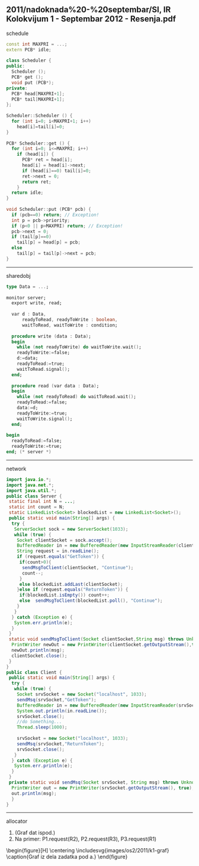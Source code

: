 2011/nadoknada%20-%20septembar/SI, IR Kolokvijum 1 - Septembar 2012 - Resenja.pdf
--------------------------------------------------------------------------------
schedule
```cpp
const int MAXPRI = ...; 
extern PCB* idle; 
 
class Scheduler { 
public:  
  Scheduler (); 
  PCB* get (); 
  void put (PCB*); 
private: 
  PCB* head[MAXPRI+1]; 
  PCB* tail[MAXPRI+1]; 
}; 
 
Scheduler::Scheduler () { 
  for (int i=0; i<MAXPRI+1; i++) 
    head[i]=tail[i]=0; 
} 
 
PCB* Scheduler::get () { 
  for (int i=0; i<=MAXPRI; i++) 
    if (head[i]) { 
      PCB* ret = head[i]; 
      head[i] = head[i]->next; 
      if (head[i]==0) tail[i]=0; 
      ret->next = 0; 
      return ret; 
    } 
  return idle;  
} 
 
void Scheduler::put (PCB* pcb) { 
  if (pcb==0) return; // Exception! 
  int p = pcb->priority; 
  if (p<0 || p>MAXPRI) return; // Exception! 
  pcb->next = 0; 
  if (tail[p]==0)  
    tail[p] = head[p] = pcb; 
  else 
    tail[p] = tail[p]->next = pcb; 
} 
```

--------------------------------------------------------------------------------
sharedobj
```ada
type Data = ...; 
 
monitor server; 
  export write, read; 
 
  var d : Data, 
      readyToRead, readyToWrite : boolean, 
      waitToRead, waitToWrite : condition; 
 
  procedure write (data : Data); 
  begin 
    while (not readyToWrite) do waitToWrite.wait(); 
    readyToWrite:=false; 
    d:=data;   
    readyToRead:=true; 
    waitToRead.signal(); 
  end; 
 
  procedure read (var data : Data); 
  begin 
    while (not readyToRead) do waitToRead.wait(); 
    readyToRead:=false; 
    data:=d;   
    readyToWrite:=true; 
    waitToWrite.signal(); 
  end; 
 
begin 
  readyToRead:=false; 
  readyToWrite:=true; 
end; (* server *) 
```

--------------------------------------------------------------------------------
network
```java
import java.io.*; 
import java.net.*; 
import java.util.*; 
public class Server { 
 static final int N = ...; 
 static int count = N; 
 static LinkedList<Socket> blockedList = new LinkedList<Socket>(); 
 public static void main(String[] args) { 
  try { 
   ServerSocket sock = new ServerSocket(1033); 
   while (true) { 
    Socket clientSocket = sock.accept(); 
    BufferedReader in = new BufferedReader(new InputStreamReader(clientSocket.getInputStream())); 
    String request = in.readLine(); 
    if (request.equals("GetToken")) { 
     if(count>0){    
      sendMsgToClient(clientSocket, "Continue"); 
      count--;      
     } 
     else blockedList.addLast(clientSocket); 
    }else if (request.equals("ReturnToken")) { 
     if(blockedList.isEmpty()) count++;      
     else  sendMsgToClient(blockedList.poll(), "Continue");    
    }      
   } 
  } catch (Exception e) { 
   System.err.println(e); 
  } 
 } 
 static void sendMsgToClient(Socket clientSocket,String msg) throws UnknownHostException, IOException { 
  PrintWriter newOut = new PrintWriter(clientSocket.getOutputStream(),true); 
  newOut.println(msg); 
  clientSocket.close(); 
 } 
} 
public class Client { 
 public static void main(String[] args) { 
  try { 
   while (true) { 
    Socket srvSocket = new Socket("localhost", 1033); 
    sendMsq(srvSocket,"GetToken"); 
    BufferedReader in = new BufferedReader(new InputStreamReader(srvSocket.getInputStream())); 
    System.out.println(in.readLine()); 
    srvSocket.close(); 
    //do Something... 
    Thread.sleep(1000); 
     
    srvSocket = new Socket("localhost", 1033); 
    sendMsq(srvSocket,"ReturnToken"); 
    srvSocket.close(); 
   } 
  } catch (Exception e) { 
   System.err.println(e); 
  } 
 } 
 private static void sendMsq(Socket srvSocket, String msg) throws UnknownHostException, IOException { 
  PrintWriter out = new PrintWriter(srvSocket.getOutputStream(), true); 
  out.println(msg); 
  } 
} 
```

--------------------------------------------------------------------------------
allocator
1. (Graf dat ispod.)
2. Na primer: P1.request(R2), P2.request(R3), P3.request(R1)

\begin{figure}[H]
  \centering
  \includesvg{images/os2/2011/k1-graf}
  \caption{Graf iz dela zadatka pod a.}
\end{figure}
